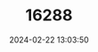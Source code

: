 ---
title: "16288"
category: "Partula faba"
draft: false
date: 2024-02-22 13:03:50
languages:
  English: ["Polynesian Tree Snail", "Captain Cook's Bean Snail"]
  Tahitian: ["Areho"]
---